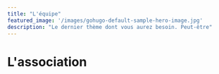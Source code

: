 ```yaml
---
title: "L'équipe"
featured_image: '/images/gohugo-default-sample-hero-image.jpg'
description: "Le dernier thème dont vous aurez besoin. Peut-être"
---
```


# L'association
